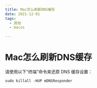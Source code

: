```yaml
---
title: Mac怎么刷新DNS缓存
date: 2021-12-01
tags:
  - 其他 
  - macos 
 
---
```


# Mac怎么刷新DNS缓存
请使用以下“终端”命令来还原 DNS 缓存设置：

```
sudo killall -HUP mDNSResponder
```

